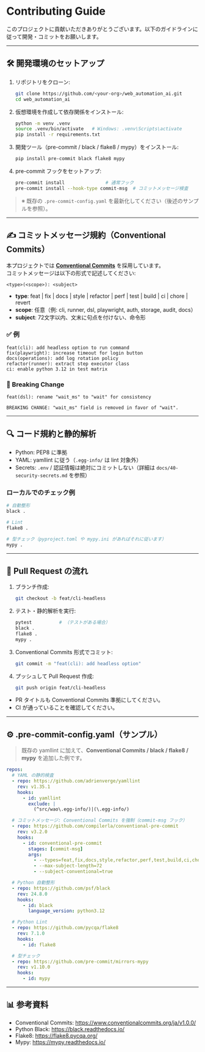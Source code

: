 # Contributing Guide

このプロジェクトに貢献いただきありがとうございます。以下のガイドラインに従って開発・コミットをお願いします。

---

## 🛠️ 開発環境のセットアップ

1. リポジトリをクローン:
   ```bash
   git clone https://github.com/<your-org>/web_automation_ai.git
   cd web_automation_ai
   ```

2. 仮想環境を作成して依存関係をインストール:
   ```bash
   python -m venv .venv
   source .venv/bin/activate   # Windows: .venv\Scripts\activate
   pip install -r requirements.txt
   ```

3. 開発ツール（pre-commit / black / flake8 / mypy）をインストール:
   ```bash
   pip install pre-commit black flake8 mypy
   ```

4. pre-commit フックをセットアップ:
   ```bash
   pre-commit install               # 通常フック
   pre-commit install --hook-type commit-msg  # コミットメッセージ検査
   ```

> ※ 既存の `.pre-commit-config.yaml` を最新化してください（後述のサンプルを参照）。

---

## ✍️ コミットメッセージ規約（Conventional Commits）

本プロジェクトでは **[Conventional Commits](https://www.conventionalcommits.org/ja/v1.0.0/)** を採用しています。  
コミットメッセージは以下の形式で記述してください:

```
<type>(<scope>): <subject>
```

- **type**: feat | fix | docs | style | refactor | perf | test | build | ci | chore | revert
- **scope**: 任意（例: cli, runner, dsl, playwright, auth, storage, audit, docs）
- **subject**: 72文字以内、文末に句点を付けない、命令形

### ✅ 例
```
feat(cli): add headless option to run command
fix(playwright): increase timeout for login button
docs(operations): add log rotation policy
refactor(runner): extract step executor class
ci: enable python 3.12 in test matrix
```

### 🚨 Breaking Change
```
feat(dsl): rename "wait_ms" to "wait" for consistency

BREAKING CHANGE: "wait_ms" field is removed in favor of "wait".
```

---

## 🔍 コード規約と静的解析

- Python: PEP8 に準拠
- YAML: yamllint に従う（`.egg-info/` は lint 対象外）
- Secrets: `.env` / 認証情報は絶対にコミットしない（詳細は `docs/40-security-secrets.md` を参照）

### ローカルでのチェック例
```bash
# 自動整形
black .

# Lint
flake8 .

# 型チェック（pyproject.toml や mypy.ini があればそれに従います）
mypy .
```

---

## 🔄 Pull Request の流れ

1. ブランチ作成:
   ```bash
   git checkout -b feat/cli-headless
   ```

2. テスト・静的解析を実行:
   ```bash
   pytest          # （テストがある場合）
   black .
   flake8 .
   mypy .
   ```

3. Conventional Commits 形式でコミット:
   ```bash
   git commit -m "feat(cli): add headless option"
   ```

4. プッシュして Pull Request 作成:
   ```bash
   git push origin feat/cli-headless
   ```

- PR タイトルも Conventional Commits 準拠にしてください。
- CI が通っていることを確認してください。

---

## ⚙️ .pre-commit-config.yaml（サンプル）

> 既存の yamllint に加えて、**Conventional Commits / black / flake8 / mypy** を追加した例です。

```yaml
repos:
  # YAML の静的検査
  - repo: https://github.com/adrienverge/yamllint
    rev: v1.35.1
    hooks:
      - id: yamllint
        exclude: |
          (^src/wao\.egg-info/)|(\.egg-info/)

  # コミットメッセージ: Conventional Commits を強制（commit-msg フック）
  - repo: https://github.com/compilerla/conventional-pre-commit
    rev: v3.2.0
    hooks:
      - id: conventional-pre-commit
        stages: [commit-msg]
        args:
          - --types=feat,fix,docs,style,refactor,perf,test,build,ci,chore,revert
          - --max-subject-length=72
          - --subject-conventional=true

  # Python 自動整形
  - repo: https://github.com/psf/black
    rev: 24.8.0
    hooks:
      - id: black
        language_version: python3.12

  # Python Lint
  - repo: https://github.com/pycqa/flake8
    rev: 7.1.0
    hooks:
      - id: flake8

  # 型チェック
  - repo: https://github.com/pre-commit/mirrors-mypy
    rev: v1.10.0
    hooks:
      - id: mypy
```

---

## 📊 参考資料

- Conventional Commits: https://www.conventionalcommits.org/ja/v1.0.0/
- Python Black: https://black.readthedocs.io/
- Flake8: https://flake8.pycqa.org/
- Mypy: https://mypy.readthedocs.io/
